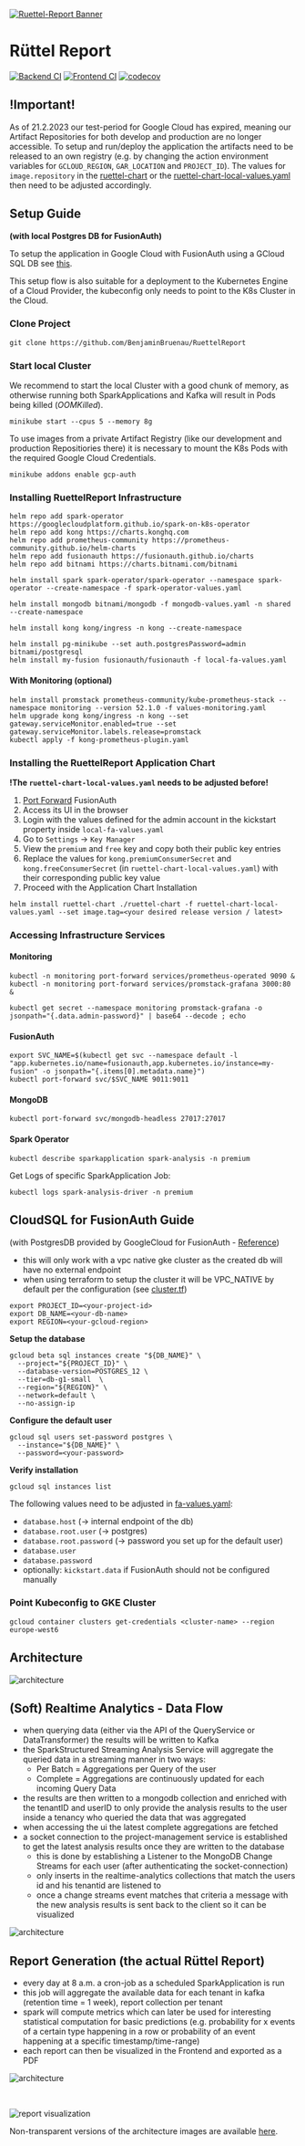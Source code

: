 [![Ruettel-Report Banner](./.github/assets/ruettel-report.png)](https://github.com/BenjaminBruenau/RuettelReport)

# Rüttel Report

[![Backend CI](https://github.com/BenjaminBruenau/RuettelReport/actions/workflows/backend-ci.yml/badge.svg)](https://github.com/BenjaminBruenau/RuettelReport/actions/workflows/backend-ci.yml)
[![Frontend CI](https://github.com/BenjaminBruenau/RuettelReport/actions/workflows/frontend-ci.yaml/badge.svg)](https://github.com/BenjaminBruenau/RuettelReport/actions/workflows/frontend-ci.yaml)
[![codecov](https://codecov.io/gh/BenjaminBruenau/RuettelReport/graph/badge.svg?token=7OKGD5WV2H)](https://codecov.io/gh/BenjaminBruenau/RuettelReport)


## !Important!

As of 21.2.2023 our test-period for Google Cloud has expired, meaning our Artifact Repositories for both develop and production
are no longer accessible. To setup and run/deploy the application the artifacts need to be released to an own registry 
(e.g. by changing the action environment variables for `GCLOUD_REGION`, `GAR_LOCATION` and `PROJECT_ID`).
The values for `image.repository` in the [ruettel-chart](.helm/ruettel-chart/values.yaml) or the [ruettel-chart-local-values.yaml](.helm/ruettel-chart-local-values.yaml)
then need to be adjusted accordingly.

## Setup Guide 
**(with local Postgres DB for FusionAuth)**

To setup the application in Google Cloud with FusionAuth using a GCloud SQL DB see [this](#cloudsql-for-fusionauth-guide).

This setup flow is also suitable for a deployment to the Kubernetes Engine of a Cloud Provider, the kubeconfig only needs to
point to the K8s Cluster in the Cloud.
### Clone Project

````shell
git clone https://github.com/BenjaminBruenau/RuettelReport
````

### Start local Cluster

We recommend to start the local Cluster with a good chunk of memory, as otherwise running both SparkApplications and 
Kafka will result in Pods being killed (_OOMKilled_).
```shell
minikube start --cpus 5 --memory 8g
```
To use images from a private Artifact Registry (like our development and production Repositiories there) it is necessary to mount the K8s Pods with the required Google Cloud Credentials.
```shell
minikube addons enable gcp-auth
```

### Installing RuettelReport Infrastructure


```shell
helm repo add spark-operator https://googlecloudplatform.github.io/spark-on-k8s-operator
helm repo add kong https://charts.konghq.com
helm repo add prometheus-community https://prometheus-community.github.io/helm-charts
helm repo add fusionauth https://fusionauth.github.io/charts
helm repo add bitnami https://charts.bitnami.com/bitnami

helm install spark spark-operator/spark-operator --namespace spark-operator --create-namespace -f spark-operator-values.yaml

helm install mongodb bitnami/mongodb -f mongodb-values.yaml -n shared --create-namespace

helm install kong kong/ingress -n kong --create-namespace 

helm install pg-minikube --set auth.postgresPassword=admin bitnami/postgresql
helm install my-fusion fusionauth/fusionauth -f local-fa-values.yaml
```
#### With Monitoring (optional)

```shell
helm install promstack prometheus-community/kube-prometheus-stack --namespace monitoring --version 52.1.0 -f values-monitoring.yaml
helm upgrade kong kong/ingress -n kong --set gateway.serviceMonitor.enabled=true --set gateway.serviceMonitor.labels.release=promstack
kubectl apply -f kong-prometheus-plugin.yaml
```

### Installing the RuettelReport Application Chart

**!The `ruettel-chart-local-values.yaml` needs to be adjusted before!**

1. [Port Forward](#FusionAuth) FusionAuth
2. Access its UI in the browser
3. Login with the values defined for the admin account in the kickstart property inside `local-fa-values.yaml`
4. Go to `Settings` -> `Key Manager`
5. View the `premium` and `free` key and copy both their public key entries
6. Replace the values for `kong.premiumConsumerSecret` and `kong.freeConsumerSecret` (in `ruettel-chart-local-values.yaml`)
with their corresponding public key value
7. Proceed with the Application Chart Installation

```shell
helm install ruettel-chart ./ruettel-chart -f ruettel-chart-local-values.yaml --set image.tag=<your desired release version / latest>
```

### Accessing Infrastructure Services

#### Monitoring

````shell
kubectl -n monitoring port-forward services/prometheus-operated 9090 & kubectl -n monitoring port-forward services/promstack-grafana 3000:80 &

kubectl get secret --namespace monitoring promstack-grafana -o jsonpath="{.data.admin-password}" | base64 --decode ; echo
````

#### FusionAuth

````shell
export SVC_NAME=$(kubectl get svc --namespace default -l "app.kubernetes.io/name=fusionauth,app.kubernetes.io/instance=my-fusion" -o jsonpath="{.items[0].metadata.name}")
kubectl port-forward svc/$SVC_NAME 9011:9011
````

#### MongoDB

````shell
kubectl port-forward svc/mongodb-headless 27017:27017
````

#### Spark Operator

````shell
kubectl describe sparkapplication spark-analysis -n premium
````

Get Logs of specific SparkApplication Job:
````shell
kubectl logs spark-analysis-driver -n premium
````

## CloudSQL for FusionAuth Guide
(with PostgresDB provided by GoogleCloud for FusionAuth - [Reference](https://fusionauth.io/docs/get-started/download-and-install/kubernetes/gke#create-a-database))

- this will only work with a vpc native gke cluster as the created db will have no external endpoint
- when using terraform to setup the cluster it will be VPC_NATIVE by default per the configuration (see [cluster.tf](.terraform/cluster.tf))

```shell
export PROJECT_ID=<your-project-id>
export DB_NAME=<your-db-name>
export REGION=<your-gcloud-region>
```

**Setup the database**
````shell
gcloud beta sql instances create "${DB_NAME}" \
  --project="${PROJECT_ID}" \
  --database-version=POSTGRES_12 \
  --tier=db-g1-small  \
  --region="${REGION}" \
  --network=default \
  --no-assign-ip
````

**Configure the default user**
````shell
gcloud sql users set-password postgres \
  --instance="${DB_NAME}" \
  --password=<your-password>
````


**Verify installation**
````shell
gcloud sql instances list
````

The following values need to be adjusted in [fa-values.yaml](.helm/fa-values.yaml):
- `database.host` (-> internal endpoint of the db)
- `database.root.user` (-> postgres)
- `database.root.password` (-> password you set up for the default user)
- `database.user`
- `database.password`
- optionally: `kickstart.data` if FusionAuth should not be configured manually

### Point Kubeconfig to GKE Cluster

`gcloud container clusters get-credentials <cluster-name> --region europe-west6`

## Architecture


![architecture](./.github/assets/architecture-transparent.png)



## (Soft) Realtime Analytics - Data Flow

- when querying data (either via the API of the QueryService or DataTransformer) the results will be written to Kafka
- the SparkStructured Streaming Analysis Service will aggregate the queried data in a streaming manner in two ways:
  - Per Batch = Aggregations per Query of the user
  - Complete = Aggregations are continuously updated for each incoming Query Data
- the results are then written to a mongodb collection and enriched with the tenantID and userID to only provide the 
analysis results to the user inside a tenancy who queried the data that was aggregated
- when accessing the ui the latest complete aggregations are fetched
- a socket connection to the project-management service is established to get the latest analysis results once they are written to the database
  - this is done by establishing a Listener to the MongoDB Change Streams for each user (after authenticating the socket-connection)
  - only inserts in the realtime-analytics collections that match the users id and his tenantid are listened to
  - once a change streams event matches that criteria a message with the new analysis results is sent back to the client so it can be visualized

![architecture](./.github/assets/realtime-analytics-dataflow-transparent.png)



## Report Generation (the actual Rüttel Report)

- every day at 8 a.m. a cron-job as a scheduled SparkApplication is run
- this job will aggregate the available data for each tenant in kafka (retention time = 1 week), report collection per tenant
- spark will compute metrics which can later be used for interesting statistical computation for basic predictions 
(e.g. probability for x events of a certain type happening in a row or probability of an event happening at a specific timestamp/time-range)
- each report can then be visualized in the Frontend and exported as a PDF


![architecture](./.github/assets/ruettel-report-transparent.png)

<br>

![report visualization](.github/assets/ruettel-report-report.png)

Non-transparent versions of the architecture images are available [here](.github/assets).
